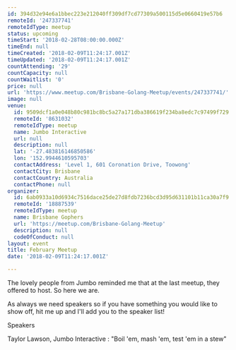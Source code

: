 ```yaml
---
id: 394d32e94e6a1bbec223e212040ff309df7cd77309a500115d5e0660419e57b6
remoteId: '247337741'
remoteIdType: meetup
status: upcoming
timeStart: '2018-02-28T08:00:00.000Z'
timeEnd: null
timeCreated: '2018-02-09T11:24:17.001Z'
timeUpdated: '2018-02-09T11:24:17.001Z'
countAttending: '29'
countCapacity: null
countWaitlist: '0'
price: null
url: 'https://www.meetup.com/Brisbane-Golang-Meetup/events/247337741/'
image: null
venue:
  id: 9509dcf1a0e048b80c981bc8bc5a27a171dba386619f234ba8edc7c97499f729
  remoteId: '8631032'
  remoteIdType: meetup
  name: Jumbo Interactive
  url: null
  description: null
  lat: '-27.483816146850586'
  lon: '152.9944610595703'
  contactAddress: 'Level 1, 601 Coronation Drive, Toowong'
  contactCity: Brisbane
  contactCountry: Australia
  contactPhone: null
organizer:
  id: 6ab0933a10d6934c7516dace25de27d8fdb7236bcd3d95d631101b11ca30a7f9
  remoteId: '18887539'
  remoteIdType: meetup
  name: Brisbane Gophers
  url: 'https://meetup.com/Brisbane-Golang-Meetup'
  description: null
  codeOfConduct: null
layout: event
title: February Meetup
date: '2018-02-09T11:24:17.001Z'

---
```

<p>The lovely people from Jumbo reminded me that at the last meetup, they offered to host. So here we are.</p> <p>As always we need speakers so if you have something you would like to show off, hit me up and I'll add you to the speaker list!</p> <p>Speakers</p> <p>Taylor Lawson, Jumbo Interactive : "Boil 'em, mash 'em, test 'em in a stew"</p>
